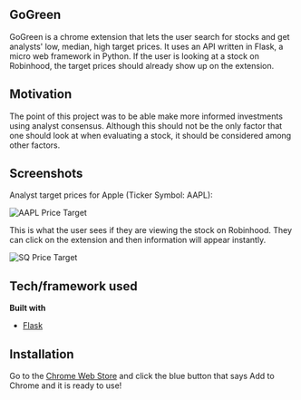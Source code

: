 ## GoGreen
GoGreen is a chrome extension that lets the user search for stocks and get analysts' low, median, high target prices. It uses an API written in Flask, a micro web framework in Python. If the user is looking at a stock on Robinhood, the target prices should already show up on the extension.


## Motivation
The point of this project was to be able make more informed investments using analyst consensus. Although this should not be the only factor that one should look at when evaluating a stock, it should be considered among other factors. 


## Screenshots
Analyst target prices for Apple (Ticker Symbol: AAPL): 

![AAPL Price Target](https://user-images.githubusercontent.com/19865455/105124184-99204800-5aa7-11eb-8cd4-33d503ca775c.png)

This is what the user sees if they are viewing the stock on Robinhood. They can click on the extension and then information will appear instantly.

![SQ Price Target](https://user-images.githubusercontent.com/19865455/105124784-e05b0880-5aa8-11eb-81f7-f02d8e56cb06.png)


## Tech/framework used

<b>Built with</b>
- [Flask](https://flask.palletsprojects.com/en/1.1.x/)


## Installation
Go to the [Chrome Web Store](https://chrome.google.com/webstore/detail/gogreen/gdfomgfjaambaelcehoainboiekakgfo?ref=producthunt) and click the blue button that says Add to Chrome and it is ready to use!
